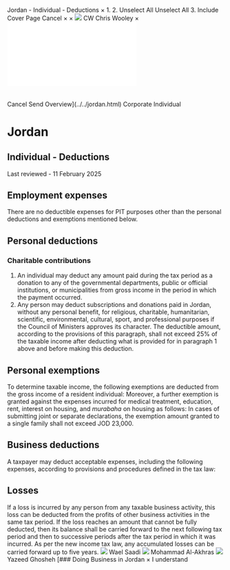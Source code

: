 Jordan - Individual - Deductions
×
1.
2.
Unselect All
Unselect All
3.
Include Cover Page
Cancel
×
×
![](../../-/media/world-wide-tax-summaries/attachments/global---chris-wooley.ashx%3Frev=ac5e5f3223b34096b1afc2a6009c7320&revision=ac5e5f32-23b3-4096-b1af-c2a6009c7320&hash=859B7ADC84DC2CBEC9760E9E6EE7DE6D0A8BFCDF)
CW
Chris Wooley
×
![](deductions.html)
######
Cancel
Send
Overview](../../jordan.html)
Corporate
Individual
# Jordan
## Individual - Deductions
Last reviewed - 11 February 2025
## Employment expenses
There are no deductible expenses for PIT purposes other than the personal deductions and exemptions mentioned below.
## Personal deductions
### Charitable contributions
1. An individual may deduct any amount paid during the tax period as a donation to any of the governmental departments, public or official institutions, or municipalities from gross income in the period in which the payment occurred.
2. Any person may deduct subscriptions and donations paid in Jordan, without any personal benefit, for religious, charitable, humanitarian, scientific, environmental, cultural, sport, and professional purposes if the Council of Ministers approves its character. The deductible amount, according to the provisions of this paragraph, shall not exceed 25% of the taxable income after deducting what is provided for in paragraph 1 above and before making this deduction.
## Personal exemptions
To determine taxable income, the following exemptions are deducted from the gross income of a resident individual:
Moreover, a further exemption is granted against the expenses incurred for medical treatment, education, rent, interest on housing, and *murabaha* on housing as follows:
In cases of submitting joint or separate declarations, the exemption amount granted to a single family shall not exceed JOD 23,000.
## Business deductions
A taxpayer may deduct acceptable expenses, including the following expenses, according to provisions and procedures defined in the tax law:
## Losses
If a loss is incurred by any person from any taxable business activity, this loss can be deducted from the profits of other business activities in the same tax period. If the loss reaches an amount that cannot be fully deducted, then its balance shall be carried forward to the next following tax period and then to successive periods after the tax period in which it was incurred.
As per the new income tax law, any accumulated losses can be carried forward up to five years.
![](../../-/media/world-wide-tax-summaries/jordanwael-h-sadijordan--waelsaadijpg20210727181233084.ashx%3Frev=b3502b0f8c2c46fb9be543b89480b7b7&revision=b3502b0f-8c2c-46fb-9be5-43b89480b7b7&hash=1F2E718DF30DF5A58FD699AA607FB095B496148C)
Wael Saadi
![](../../-/media/world-wide-tax-summaries/attachments/jordan---mohammad-al-akhras.ashx%3Frev=d838384fd1664fa29be44b2883be48ec&revision=d838384f-d166-4fa2-9be4-4b2883be48ec&hash=4FF5A0224ACB31BA78DE3E79B3A37A2AB509901D)
Mohammad Al-Akhras
![](../../-/media/world-wide-tax-summaries/jordanyazeed-ghoshehyazeed-ghoshehjpg20201228030214923.ashx%3Frev=c3007f0ac395407c836ebf69d10434a5&revision=c3007f0a-c395-407c-836e-bf69d10434a5&hash=1E963D9775025DB09C8F29E8A34957A4DB23F920)
Yazeed Ghosheh
[### Doing Business in Jordan
×
I understand